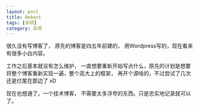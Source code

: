 ```yaml
---
layout: post
title: Reboot
tags: [杂项]
category: 杂项
---
```


很久没有写博客了， 原先的博客是四五年前建的， 用Wordpress写的，现在看来有很多小白内容。

工作之后基本就没有怎么维护， 一直想要重新开始写点什么，原先的计划是想要将整个博客重新实现一遍，整个高大上的框架，
再开个源啥的，不过尝试了几次还是烂尾在那边了 xD

现在也想通了，一个技术博客， 不需要太多浮夸的东西。只是忠实地记录就可以了。

